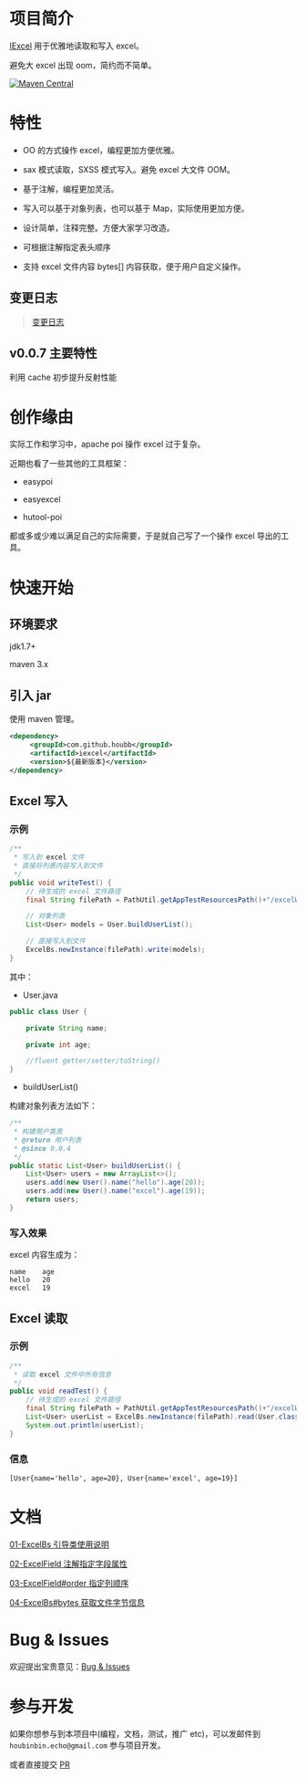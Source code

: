 # 项目简介

[IExcel](https://github.com/houbb/iexcel) 用于优雅地读取和写入 excel。

避免大 excel 出现 oom，简约而不简单。

[![Maven Central](https://maven-badges.herokuapp.com/maven-central/com.github.houbb/iexcel/badge.svg)](http://mvnrepository.com/artifact/com.github.houbb/iexcel)

# 特性

- OO 的方式操作 excel，编程更加方便优雅。

- sax 模式读取，SXSS 模式写入。避免 excel 大文件 OOM。

- 基于注解，编程更加灵活。

- 写入可以基于对象列表，也可以基于 Map，实际使用更加方便。

- 设计简单，注释完整。方便大家学习改造。

- 可根据注解指定表头顺序

- 支持 excel 文件内容 bytes[] 内容获取，便于用户自定义操作。

## 变更日志

> [变更日志](doc/CHANGELOG.md)

## v0.0.7 主要特性

利用 cache 初步提升反射性能

# 创作缘由

实际工作和学习中，apache poi 操作 excel 过于复杂。

近期也看了一些其他的工具框架：

- easypoi

- easyexcel

- hutool-poi

都或多或少难以满足自己的实际需要，于是就自己写了一个操作 excel 导出的工具。

# 快速开始

## 环境要求

jdk1.7+

maven 3.x

## 引入 jar

使用 maven 管理。

```xml
<dependency>
     <groupId>com.github.houbb</groupId>
     <artifactId>iexcel</artifactId>
     <version>${最新版本}</version>
</dependency>
```

## Excel 写入

### 示例

```java
/**
 * 写入到 excel 文件
 * 直接将列表内容写入到文件
 */
public void writeTest() {
    // 待生成的 excel 文件路径
    final String filePath = PathUtil.getAppTestResourcesPath()+"/excelWriter03.xls";

    // 对象列表
    List<User> models = User.buildUserList();

    // 直接写入到文件
    ExcelBs.newInstance(filePath).write(models);
}
```

其中：

- User.java

```java
public class User {

    private String name;

    private int age;

    //fluent getter/setter/toString()
}
```

- buildUserList()

构建对象列表方法如下：

```java
/**
 * 构建用户类表
 * @return 用户列表
 * @since 0.0.4
 */
public static List<User> buildUserList() {
    List<User> users = new ArrayList<>();
    users.add(new User().name("hello").age(20));
    users.add(new User().name("excel").age(19));
    return users;
}
```

### 写入效果

excel 内容生成为：

```
name	age
hello	20
excel	19
```

## Excel 读取

### 示例

```java
/**
 * 读取 excel 文件中所有信息
 */
public void readTest() {
    // 待生成的 excel 文件路径
    final String filePath = PathUtil.getAppTestResourcesPath()+"/excelWriter03.xls";
    List<User> userList = ExcelBs.newInstance(filePath).read(User.class);
    System.out.println(userList);
}
```

### 信息

```
[User{name='hello', age=20}, User{name='excel', age=19}]
```

# 文档

[01-ExcelBs 引导类使用说明](doc/user/01-ExcelBs引导类讲解.md)

[02-ExcelField 注解指定字段属性](doc/user/02-ExcelField注解使用说明.md)

[03-ExcelField#order 指定列顺序](doc/user/03-ExcelField-order-列顺序指定.md)

[04-ExcelBs#bytes 获取文件字节信息](doc/user/04-ExcelBs-bytes-获取文件字节信息.md)

# Bug & Issues

欢迎提出宝贵意见：[Bug & Issues](https://github.com/houbb/iexcel/issues)

# 参与开发

如果你想参与到本项目中(编程，文档，测试，推广 etc)，可以发邮件到 `houbinbin.echo@gmail.com` 参与项目开发。

或者直接提交 [PR](https://github.com/houbb/iexcel/pulls)
